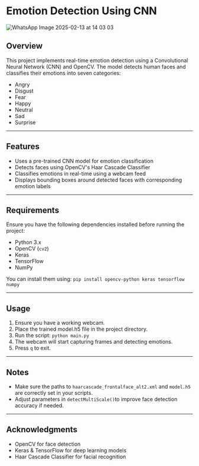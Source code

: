 # Emotion Detection Using CNN

![WhatsApp Image 2025-02-13 at 14 03 03](https://github.com/user-attachments/assets/7d9f3ef9-2a77-4ce9-a843-efaad4c14018)

## Overview
This project implements real-time emotion detection using a Convolutional Neural Network (CNN) and OpenCV. The model detects human faces and classifies their emotions into seven categories:

- Angry
- Disgust
- Fear
- Happy
- Neutral
- Sad
- Surprise

------------



## Features
- Uses a pre-trained CNN model for emotion classification
- Detects faces using OpenCV's Haar Cascade Classifier
- Classifies emotions in real-time using a webcam feed
- Displays bounding boxes around detected faces with corresponding emotion labels

------------


## Requirements
Ensure you have the following dependencies installed before running the project:

- Python 3.x
- OpenCV (`cv2`)
- Keras
- TensorFlow
- NumPy
 
You can install them using:
`pip install opencv-python keras tensorflow numpy`

------------



## Usage
1. Ensure you have a working webcam.
2. Place the trained model.h5 file in the project directory.
3. Run the script:
`python main.py`
4. The webcam will start capturing frames and detecting emotions.
5. Press `q` to exit.

------------

## Notes
- Make sure the paths to `haarcascade_frontalface_alt2.xml` and `model.h5` are correctly set in your scripts.
- Adjust parameters in `detectMultiScale()`to improve face detection accuracy if needed.

------------



## Acknowledgments
- OpenCV for face detection
- Keras & TensorFlow for deep learning models
- Haar Cascade Classifier for facial recognition


